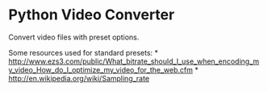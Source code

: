 # Python Video Converter

Convert video files with preset options.
    
Some resources used for standard presets:
    * http://www.ezs3.com/public/What_bitrate_should_I_use_when_encoding_my_video_How_do_I_optimize_my_video_for_the_web.cfm
    * http://en.wikipedia.org/wiki/Sampling_rate
